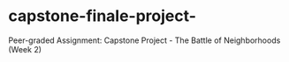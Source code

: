 # capstone-finale-project-
Peer-graded Assignment: Capstone Project - The Battle of Neighborhoods (Week 2)
